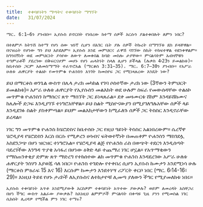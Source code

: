 ```yaml
---
title:  ተቀባይነትን ማጣትና ተቀባይነት ማግኘት
date:   31/07/2024
---
```


`ማር. 6:1–6ን ያንብቡ። ኢየሱስ ይኖርበት የነበረው ከተማ ሰዎች እርሱን ያልተቀበሉት ለምን ነበር?`

`በተለምዶ ከትንሽ ከተማ የሆነ ሰው ዝነኛ ሲሆን በአገር ቤት ያሉ ሰዎች ትኩረት በማግኘቱ ደስ ይላቸዋል። በናዝሬት የሆነው ግን ይህ አይደለም። ኢየሱስ እንደ መምህርና ፈዋሽ ባገኘው ስኬት ተከፍተዋል ተደንቀዋልም። ከግንበኝነት ወደ መምህርነት ያሳየው ለውጥ ለመቀበል ከባድ መስሎ ታያቸው። ምናልባትም አብዛኞቹን ተዓምራቶች ያደረገው በቅፍርናሆም መሆኑ የሆነ ጠላትነት ስላለ ሊሆን ይችላል (ሉቃስ 4፡23ን ይመልከቱ)። ከቤተሰቡ ጋርም አለመስማማት ተፈጥሮአል (ማርቆስ 3:31–35). ማር. 6:7–30ን ያንብቡ። የአሥራ ሁለቱ ሐዋርያት ተልዕኮ የመጥምቁ ዮሐንስን አንገት ከመሰየፍ ጋር የሚነጻጸረው እንዴት ነው?`


ይህ በማርቆስ ወንጌል ውስጥ በሌላ ታሪክ መካከል የገባ ሶስተኛው ታሪክ ነው (3ኛውን ትምህርት ይመልከቱ)። አሥራ ሁለቱ ሐዋርያት የኢየሱስን መልእክት ወደ ሁሉም ስፍራ የመውሰዳቸው ተልዕኮ መጥምቁ ዮሐንስን ከማሰርና ጸጥ ማሰኘት ጋር ይነጻጸራል። ደቀ መዛሙርቱ ሸክም እንዳይሸከሙና ከሌሎች ድጋፍ እንዲያገኙ ተነግሮአቸዋል። ይህ ስልት ሚስዮናውያን በሚያገለግሉአቸው ሰዎች ላይ እንዲደገፉ ስልት ያስቀምጣል። ይህም መልእክታቸውን ከሚፈለጉ ሰዎች ጋር ትስስር እንዲኖራቸው ይረዳል።

ነገር ግን መጥምቁ ዮሐንስ ከሄሮድስና ከቤተሰቡ ጋር የዚህ ዓይነት ትስስር አልነበረውም። ሴረኛዋ ሄሮዲያዳ የሄሮድስን እርስ በርሱ የሚቃረን ሀሳብና ፍትወተኛነት በመጠቀም ዮሐንስን ማስገደሏ አስደንጋጭ በሆነ ዝርዝር ተነግሮአል። የሄሮዲያዳ ልጅ የዮሐንስ ራስ በወጭት ተደርጎ እንዲሰጣት ባደረገችው እንግዳ ጥያቄ አሳፋሪ በሆነው ዕቅድ ላይ ተጨማሪ ነገር ሆኗል። የአጥማቂውን የማስጠንቀቂያ ድምጽ ጸጥ ማድረግ የተከሰተው ልክ መጥምቁ ዮሐንስ እንዳደረገው አሥራ ሁለቱ ሐዋርያት ንስሃን እያወጁ ሳለ ነበር። ዮሐንስ ተገድሎ የተቀበረ ሲሆን ኢየሱስ ከሙታን አንደሚነሳ ሁሉ (ማርቆስ ምዕራፍ 15 እና 16) እርሱም ከሙታን እንደተነሣ ሪፖርት ቀርቦ ነበር (ማር. 6፡14-16፣ 29)። እነዚህ ትይዩ የሆኑ ታሪኮች ለኢየሱስና ለተከታዮቹ ሊመጣ ያለውን ችግር የሚያመለክቱ ነበሩ።

`ኢየሱስ ተቀባይነት አጥቶ እንደሚያውቅ እርስዎም ተቀባይነት አጥተው ያውቃሉ? ወይም ለመረዳት አስቸጋሪ በሆነ ችግር ውስጥ አልፈው ያውቃሉ? ከእነዚህ ልምምዶች ምናልባት በቀጣዩ ጊዜ ያንን የሚመስል ነገር ሲከሰት ሊረዳዎ የሚችል ምን ነገር ተማሩ?`